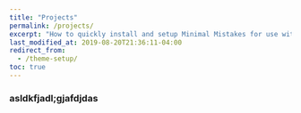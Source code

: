 ```yaml
---
title: "Projects"
permalink: /projects/
excerpt: "How to quickly install and setup Minimal Mistakes for use with GitHub Pages."
last_modified_at: 2019-08-20T21:36:11-04:00
redirect_from:
  - /theme-setup/
toc: true
---
```

### asldkfjadl;gjafdjdas
